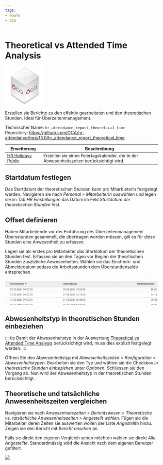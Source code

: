 ```yaml
---
tags:
- HowTo
- OCA
---
```

# Theoretical vs Attended Time Analysis
![icon_oca_app](assets/icon_oca_app.png)

Erstellen sie Berichte zu den effektiv gearbeiteten und den theoretischen Stunden. Ideal für Überzeitenmanagement.

Technischer Name: `hr_attendance_report_theoretical_time`\
Repository: <https://github.com/OCA/hr-attendance/tree/13.0/hr_attendance_report_theoretical_time>

| Erweiterung                                 | Beschreibung                                                                              |
| ------------------------------------------- | ----------------------------------------------------------------------------------------- |
| [HR Holidays Public](HR%20Holidays%20Public.md) | Erstellen sie einen Feiertagskalender, der in der Abwesenheitszeiten berücksichtigt wird. |

## Startdatum festlegen

Das Startdatum der theoretischen Stunden kann pro MitarbieterIn festgelegt werden. Navigieren sie nach *Personal > MitarbeiterIn auswählen* und legen sie im Tab *HR Einstellungen* das Datum im Feld *Startdatum der theoretischen Stunden* fest.

## Offset definieren

Haben Mitarbeitende vor der Einführung des Überzeitenmanagement Übersstunden gesammelt, die übertragen werden müssen, gilt es für diese Stunden eine Anwesenheit zu erfassen.

Legen sie als erstes pro Mitarbeiter das Startdatum der theoretischen Stunden fest. Erfassen sie an den Tagen vor Beginn der theortischen Stunden zusätzliche Anwesenheiten. Wählen sie das Eincheck- und Abmeldedatum sodass die Arbeitsstunden dem Überstundensaldo entsprechen.

![](assets/Theoretical-vs-Attenden-Time-Analysis-Offset.png)

## Abwesenheitstyp in theoretischen Stunden einbeziehen

::: tip
Damit der Abwesenheitstyp in der Auswertung [Theoretical vs Attended Time Analysis](Theoretical%20vs%20Attended%20Time%20Analysis.md) berücksichtigt wird, muss dies explizit festgelegt werden.
:::

Öffnen Sie den Abwesenheitstyp mit *Abwesenheitszeiten > Konfiguration > Abwesenheitstypen*. Bearbeiten sie den Typ und wählen sie die Checkbox *in theoretische Stunden einbeziehen* unter *Optionen*. Schliessen sie den Vorgang ab. Nun wird der Abwesenheitstyp in der theoretischen Stunden berücksichtigt.

## Theoretische und tatsächliche Anwesenheitszeiten vergleichen

Navigieren sie nach *Anwesenheitszeiten > Berichtswesen > Theoretische vs. tatsächliche Anwesenheitszeiten > Angestellt wählen*. Fügen sie die Mitarbeiter deren Zeiten sie auswerten wollen der Liste *Angestellte* hinzu. Zeigen sie den Bericht mit *Bericht ansehen* an.

Falls sie direkt den eigenen Vergleich sehen möchten wählen sie direkt *Alle Angestellte*. Standardmässig wird die Ansicht nach dem eigenen Benutzer gefiltert.

![](assets/Odoo%20Anwesenheitszeiten%20Vergleich.png)